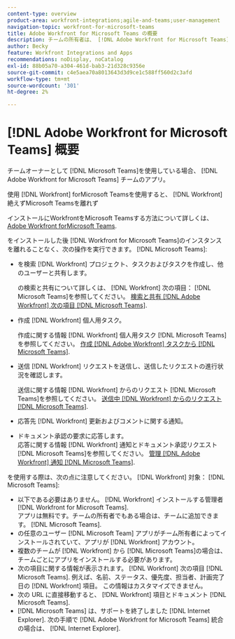 ```yaml
---
content-type: overview
product-area: workfront-integrations;agile-and-teams;user-management
navigation-topic: workfront-for-microsoft-teams
title: Adobe Workfront for Microsoft Teams の概要
description: チームの所有者は、 [!DNL Adobe Workfront for Microsoft Teams] チームのアプリ。
author: Becky
feature: Workfront Integrations and Apps
recommendations: noDisplay, noCatalog
exl-id: 88b05a70-a304-461d-bab3-21d328c9356e
source-git-commit: c4e5aea70a8013643d3d9ce1c588ff560d2c3afd
workflow-type: tm+mt
source-wordcount: '301'
ht-degree: 2%

---
```


# [!DNL Adobe Workfront for Microsoft Teams] 概要

チームオーナーとして [!DNL Microsoft Teams]を使用している場合、 [!DNL Adobe Workfront for Microsoft Teams] チームのアプリ。

使用 [!DNL Workfront] forMicrosoft Teamsを使用すると、 [!DNL Workfront] 絶えずMicrosoft Teamsを離れず

インストールにWorkfrontをMicrosoft Teamsする方法について詳しくは、 [Adobe Workfront forMicrosoft Teams](../../workfront-integrations-and-apps/using-workfront-with-microsoft-teams/install-workfront-ms-teams.md).

をインストールした後 [!DNL Workfront for Microsoft Teams]のインスタンスを離れることなく、次の操作を実行できます。 [!DNL Microsoft Teams]:

* を検索 [!DNL Workfront] プロジェクト、タスクおよびタスクを作成し、他のユーザーと共有します。

  の検索と共有について詳しくは、 [!DNL Workfront] 次の項目： [!DNL Microsoft Teams]を参照してください。 [検索と共有 [!DNL Adobe Workfront] 次の項目 [!DNL Microsoft Teams]](../../workfront-integrations-and-apps/using-workfront-with-microsoft-teams/search-for-and-share-wf-items-in-ms-teams.md).

* 作成 [!DNL Workfront] 個人用タスク。

  作成に関する情報 [!DNL Workfront] 個人用タスク [!DNL Microsoft Teams]を参照してください。 [作成 [!DNL Adobe Workfront] タスクから [!DNL Microsoft Teams]](../../workfront-integrations-and-apps/using-workfront-with-microsoft-teams/create-workfront-tasks-from-ms-teams.md).

* 送信 [!DNL Workfront] リクエストを送信し、送信したリクエストの進行状況を確認します。

  送信に関する情報 [!DNL Workfront] からのリクエスト [!DNL Microsoft Teams]を参照してください。 [送信中 [!DNL Workfront] からのリクエスト [!DNL Microsoft Teams]](../../workfront-integrations-and-apps/using-workfront-with-microsoft-teams/submit-workfront-requests-from-ms-teams.md).

* 応答先 [!DNL Workfront] 更新およびコメントに関する通知。
* ドキュメント承認の要求に応答します。\
   応答に関する情報 [!DNL Workfront] 通知とドキュメント承認リクエスト [!DNL Microsoft Teams]を参照してください。 [管理 [!DNL Adobe Workfront] 通知 [!DNL Microsoft Teams]](../../workfront-integrations-and-apps/using-workfront-with-microsoft-teams/manage-wf-notifications-approval-requests-ms-teams.md).

を使用する際は、次の点に注意してください。 [!DNL Workfront] 対象： [!DNL Microsoft Teams]:

* 以下である必要はありません。 [!DNL Workfront] インストールする管理者 [!DNL Workfront for Microsoft Teams].\
   アプリは無料です。チームの所有者でもある場合は、チームに追加できます。 [!DNL Microsoft Teams].
* の任意のユーザー [!DNL Microsoft Team] アプリがチーム所有者によってインストールされていて、アプリが [!DNL Workfront] アカウント。
* 複数のチームが [!DNL Workfront] から [!DNL Microsoft Teams]の場合は、チームごとにアプリをインストールする必要があります。
* 次の項目に関する情報が表示されます。 [!DNL Workfront] 次の項目 [!DNL Microsoft Teams]. 例えば、名前、ステータス、優先度、担当者、計画完了日の [!DNL Workfront] 項目。 この情報はカスタマイズできません。
* 次の URL に直接移動すると、 [!DNL Workfront] 項目とドキュメント [!DNL Microsoft Teams].
* [!DNL Microsoft Teams] は、サポートを終了しました [!DNL Internet Explorer]. 次の手順で [!DNL Adobe Workfront for Microsoft Teams] 統合の場合は、 [!DNL Internet Explorer].
